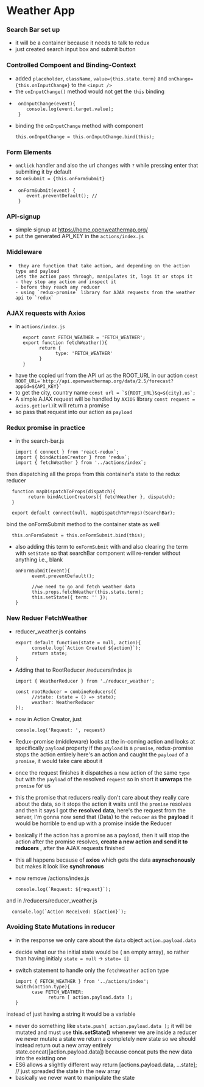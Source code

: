 # Weather App 

### Search Bar set up
   - it will be a container because it needs to talk to redux
   - just created search input box and submit button

### Controlled Compoent and Binding-Context
   - added `placeholder`, `className`, `value={this.state.term}` and `onChange={this.onInputChange}` to the `<input />`
   - the `onInputChange()` method would not get the `this` binding
   - ```
      onInputChange(event){
         console.log(event.target.value);
      }
      ```
   - binding the `onInputChange` method with component
      ```
      this.onInputChange = this.onInputChange.bind(this);
      ```
### Form Elements
   - `onClick` handler and also the url changes with `?` while pressing enter that submiting it by default
   - so `onSubmit = {this.onFormSubmit}`
   - ```
      onFormSubmit(event) {
         event.preventDefault(); // 
      }
      ```

### API-signup
- simple signup at https://home.openweathermap.org/
- put the generated API_KEY in the `actions/index.js`

### Middleware
-      they are function that take action, and depending on the action type and payload 
      Lets the action pass through, manipulates it, logs it or stops it
      - they stop any action and inspect it
      - before they reach any reducer
      - using `redux-promise` library for AJAX requests from the weather api to `redux`

### AJAX requests with Axios
- in `actions/index.js`
```
      export const FETCH_WEATHER = 'FETCH_WEATHER';
      export function fetchWeather(){
            return {
                  type: 'FETCH_WEATHER'
            }
      }
```
- have the copied url from the API url as the ROOT_URL in our action
      ```
      const ROOT_URL=`http://api.openweathermap.org/data/2.5/forecast?appid=${API_KEY}`
      ```
- to get the city, country name 
      ```
      const url = `${ROOT_URL}&q=${city},us`;
      ```
- A simple AJAX request will be handled by `AXIOS` library
      ```
      const request = axios.get(url)
      ```it will return a promise
- so pass that request into our action as `payload`

### Redux promise in practice
- in the search-bar.js

      import { connect } from 'react-redux`;
      import { bindActionCreator } from 'redux`;
      import { fetchWeather } from '../actions/index`;

then dispatching all the props from this container's state to the redux reducer
      
      function mapDispatchToProps(dispatch){
            return bindActionCreators({ fetchWeather }, dispatch);
      }

      export default connect(null, mapDispatchToProps)(SearchBar);
      

bind the onFormSubmit method to the container state as well
     
      this.onFormSubmit = this.onFormSubmit.bind(this);
     
- also adding this term to `onFormSubmit` with and also clearing the term with `setState` so that searchBar component will re-render without anything i.e., blank

      onFormSubmit(event){
            event.preventDefault();

            //we need to go and fetch weather data
            this.props.fetchWeather(this.state.term);
            this.setState({ term: '' });
      }

### New Reduer FetchWeather
- reducer_weather.js contains

      export default function(state = null, action){
            console.log(`Action Created ${action}`);
            return state;
      }

- Adding that to RootReducer /reducers/index.js

      import { WeatherReducer } from './reducer_weather';
      
      const rootReducer = combineReducers({
            //state: (state = () => state);
            weather: WeatherReducer
      });      

- now in Action Creator, just

      console.log('Request: ', request)
 

- Redux-promise (middleware) looks at the in-coming action and looks at specifically `payload` property
if the `payload` is a `promise`, redux-promise stops the action entirely
here's an action and caught the `payload` of a `promise`, it would take care about it

- once the request finishes it dispatches a new action of the same `type` but with the `payload` of the resolved `request`
so in short it **unwraps** the `promise` for us

- this the promise that reducers really don't care about they really care about the data, so it stops the action it waits until the `promise` resolves and then it says I got the **resolved data**, here's the request from the server, I'm gonna now send that (Data) to the `reducer` as the **payload**
      it would be horrible to end up with a promise inside the Reducer

- basically if the action has a promise as a payload, then it will stop the action
      after the promise resolves, **create a new action and send it to reducers** , after the AJAX requests finished
- this all happens because of **axios** which gets the data **asynschonously** but makes it look like **synchronous** 

- now remove /actions/index.js
 
      console.log(`Request: ${request}`);

and in /reducers/reducer_weather.js
 
      console.log(`Action Received: ${action}`);


### Avoiding State Mutations in reducer
- in the response we only care about the `data` object `action.payload.data`
- decide what our the initial state would be ( an empty array), so rather than having initialy `state = null` -> `state= []`
- switch statement to handle only the `fetchWeather` action type
      
      import { FETCH_WEATHER } from '../actions/index';
      switch(action.type){
            case FETCH_WEATHER:
                  return [ action.payload.data ]; 
      }
instead of just having a string it would be a variable

- never do something like `state.push( action.payload.data );` it will be mutated and must use **this.setState()**
whenever we are inside a reducer we never mutate a state we return a completely new state
so we should instead return out a new array entirely
      state.concat([action.payload.data]) because concat puts the new data into the existing one
- ES6 allows a slightly different way
      return [actions.payload.data, ...state]; // just spreaded the state in the new array
- basically we never want to manipulate the state